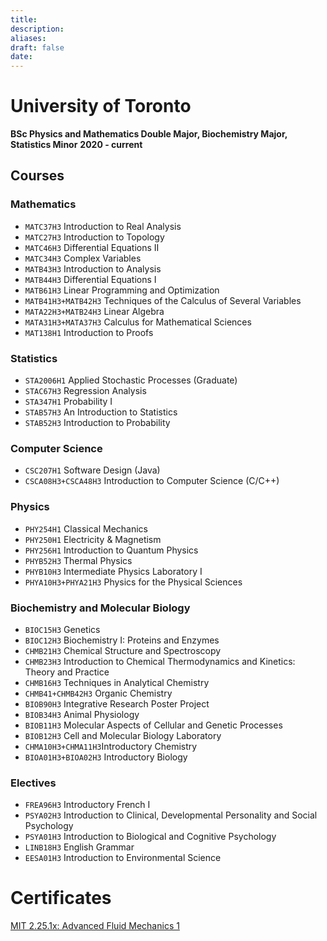 ```yaml
---
title: 
description: 
aliases: 
draft: false
date:
---
```

# University of Toronto 
**BSc Physics and Mathematics Double Major, Biochemistry Major, Statistics Minor** 
**2020 - current** 
## Courses 
### Mathematics 
- `MATC37H3` Introduction to Real Analysis
- `MATC27H3` Introduction to Topology
- `MATC46H3` Differential Equations II
- `MATC34H3` Complex Variables
- `MATB43H3` Introduction to Analysis
- `MATB44H3` Differential Equations I
- `MATB61H3` Linear Programming and Optimization
- `MATB41H3+MATB42H3` Techniques of the Calculus of Several Variables 
- `MATA22H3+MATB24H3` Linear Algebra
- `MATA31H3+MATA37H3` Calculus for Mathematical Sciences
- `MAT138H1` Introduction to Proofs

### Statistics 
- `STA2006H1` Applied Stochastic Processes (Graduate)
- `STAC67H3` Regression Analysis
- `STA347H1` Probability I
- `STAB57H3` An Introduction to Statistics
- `STAB52H3` Introduction to Probability
### Computer Science 
- `CSC207H1` Software Design (Java)
- `CSCA08H3+CSCA48H3` Introduction to Computer Science (C/C++)
### Physics 
- `PHY254H1` Classical Mechanics
- `PHY250H1` Electricity & Magnetism
- `PHY256H1` Introduction to Quantum Physics
- `PHYB52H3` Thermal Physics
- `PHYB10H3` Intermediate Physics Laboratory I
- `PHYA10H3+PHYA21H3` Physics for the Physical Sciences

### Biochemistry and Molecular Biology
- `BIOC15H3` Genetics
- `BIOC12H3` Biochemistry I: Proteins and Enzymes
- `CHMB21H3` Chemical Structure and Spectroscopy
- `CHMB23H3` Introduction to Chemical Thermodynamics and Kinetics: Theory and Practice
- `CHMB16H3` Techniques in Analytical Chemistry
- `CHMB41+CHMB42H3` Organic Chemistry 
- `BIOB90H3` Integrative Research Poster Project
- `BIOB34H3` Animal Physiology
- `BIOB11H3` Molecular Aspects of Cellular and Genetic Processes
- `BIOB12H3` Cell and Molecular Biology Laboratory
- `CHMA10H3+CHMA11H3`Introductory Chemistry
- `BIOA01H3+BIOA02H3` Introductory Biology
### Electives
- `FREA96H3` Introductory French I
- `PSYA02H3` Introduction to Clinical, Developmental Personality and Social Psychology
- `PSYA01H3` Introduction to Biological and Cognitive Psychology
- `LINB18H3` English Grammar
- `EESA01H3` Introduction to Environmental Science


# Certificates
[MIT 2.25.1x: Advanced Fluid Mechanics 1](https://courses.edx.org/certificates/2a83e4a4cc9c4dc18e6c5fae2766a912)
